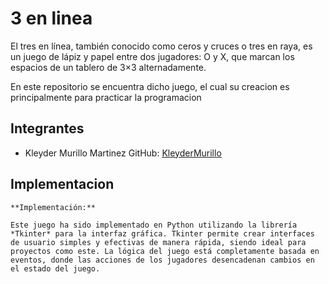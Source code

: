# 3 en linea

El tres en línea, también conocido como ceros y cruces o tres en raya, es un juego de lápiz y papel entre dos jugadores: O y X, que marcan los espacios de un tablero de 3×3 alternadamente.

En este repositorio se encuentra dicho juego, el cual su creacion es principalmente para practicar la programacion

## Integrantes

- Kleyder Murillo Martinez 
GitHub: [KleyderMurillo](https://github.com/KleyderMurillo)

## Implementacion

    **Implementación:**

    Este juego ha sido implementado en Python utilizando la librería *Tkinter* para la interfaz gráfica. Tkinter permite crear interfaces de usuario simples y efectivas de manera rápida, siendo ideal para proyectos como este. La lógica del juego está completamente basada en eventos, donde las acciones de los jugadores desencadenan cambios en el estado del juego.